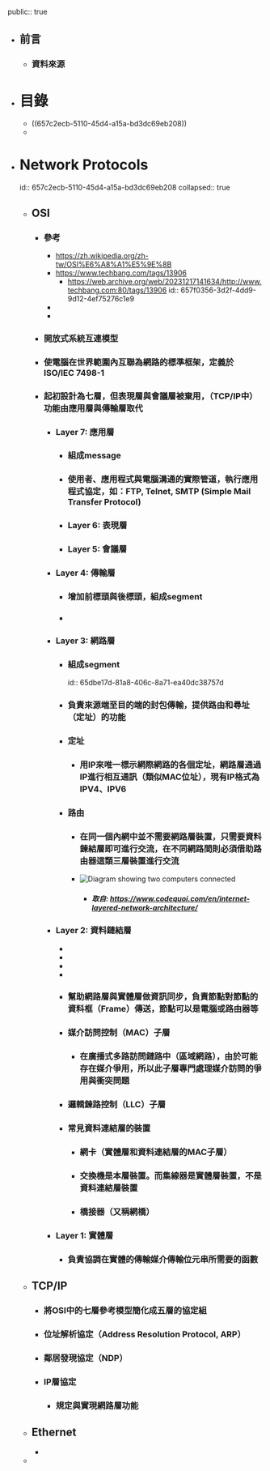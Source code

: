public:: true

- ## 前言
	- ### 資料來源
- # 目錄
	- ((657c2ecb-5110-45d4-a15a-bd3dc69eb208))
	-
- # Network Protocols
  id:: 657c2ecb-5110-45d4-a15a-bd3dc69eb208
  collapsed:: true
	- ## OSI <Open System Interconnection Model>
		- ### 參考
			- https://zh.wikipedia.org/zh-tw/OSI%E6%A8%A1%E5%9E%8B
			- https://www.techbang.com/tags/13906
				- https://web.archive.org/web/20231217141634/http://www.techbang.com:80/tags/13906
				  id:: 657f0356-3d2f-4dd9-9d12-4ef75276c1e9
			-
			-
		- ### 開放式系統互連模型
		- ### 使電腦在世界範圍內互聯為網路的標準框架，定義於ISO/IEC 7498-1
		- ### 起初設計為七層，但表現層與會議層被棄用，（TCP/IP中）功能由應用層與傳輸層取代
			- ### Layer 7: 應用層 <application layer>
				- ### 組成message
				- ### 使用者、應用程式與電腦溝通的實際管道，執行應用程式協定，如：FTP, Telnet, SMTP (Simple Mail Transfer Protocol)
				- ### Layer 6: 表現層 <presentation layer>
				- ### Layer 5: 會議層 <session layer>
			- ### Layer 4: 傳輸層 <transport layer>
				- ### 增加前標頭與後標頭，組成segment
				- ###
			- ### Layer 3: 網路層 <network layer>
				- ### 組成segment
				  id:: 65dbe17d-81a8-406c-8a71-ea40dc38757d
				- ### 負責來源端至目的端的封包傳輸，提供路由和尋址（定址）的功能
				- ### 定址
					- ### 用IP來唯一標示網際網路的各個定址，網路層通過IP進行相互通訊（類似MAC位址），現有IP格式為IPV4、IPV6
				- ### 路由
					- ### 在同一個內網中並不需要網路層裝置，只需要資料鍊結層即可進行交流，在不同網路間則必須借助路由器這類三層裝置進行交流
					- ![Diagram showing two computers connected](https://www.codequoi.com/wp-content/uploads/2022/08/host_router_switch_protocol_layers_en.drawio-1024x566.png)
						- ##### 取自: https://www.codequoi.com/en/internet-layered-network-architecture/
			- ### Layer 2: 資料鏈結層 <data link layer>
				-
				-
				-
				-
				- ### 幫助網路層與實體層做資訊同步，負責節點對節點的資料框（Frame）傳送，節點可以是電腦或路由器等
				- ### 媒介訪問控制（MAC）子層
					- ### 在廣播式多路訪問鏈路中（區域網路），由於可能存在媒介爭用，所以此子層專門處理媒介訪問的爭用與衝突問題
				- ### 邏輯鍊路控制（LLC）子層
				- ### 常見資料連結層的裝置
					- ### 網卡（實體層和資料連結層的MAC子層）
					- ### 交換機是本層裝置。而集線器是實體層裝置，不是資料連結層裝置
					- ### 橋接器（又稱網橋）
			- ### Layer 1: 實體層 <physical layer>
				- ### 負責協調在實體的傳輸媒介傳輸位元串所需要的函數
	- ## TCP/IP
		- ### 將OSI中的七層參考模型簡化成五層的協定組
		- ### 位址解析協定（Address Resolution Protocol, ARP）
		- ### 鄰居發現協定（NDP）
		- ### IP層協定
			- ### 規定與實現網路層功能
	- ## Ethernet
		-
	-
